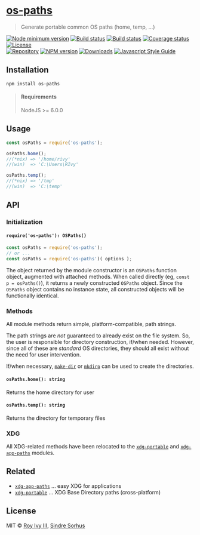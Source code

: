 <!DOCTYPE markdown><!-- markdownlint-disable no-inline-html -->
<meta charset="utf-8" content="text/markdown" lang="en">
<!-- -## editors ## (emacs/sublime) -*- coding: utf8-nix; tab-width: 4; mode: markdown; indent-tabs-mode: nil; basic-offset: 2; st-word_wrap: 'true' -*- ## (jEdit) :tabSize=4:indentSize=4:mode=markdown: ## (notepad++) vim:tabstop=4:syntax=markdown:expandtab:smarttab:softtabstop=2 ## modeline (see <https://archive.is/djTUD>@@<http://webcitation.org/66W3EhCAP> ) -->
<!-- spell-checker:ignore expandtab markdownlint modeline smarttab softtabstop -->

<!-- markdownlint-disable heading-increment -->
<!-- spell-checker:ignore rivy Sindre Sorhus -->

# [os-paths](https://github.com/rivy/js.os-paths)

> Generate portable common OS paths (home, temp, ...)

[![Node minimum version][node-image]][node-url]
[![Build status][travis-image]][travis-url]
[![Build status][appveyor-image]][appveyor-url]
[![Coverage status][coverage-image]][coverage-url]
[![License][license-image]][license-url]
&nbsp; <br/>
[![Repository][repository-image]][repository-url]
[![NPM version][npm-image]][npm-url]
[![Downloads][downloads-image]][downloads-url]
[![Javascript Style Guide][style-image]][style-url]

## Installation

```shell
npm install os-paths
```

> #### Requirements
>
> NodeJS >= 6.0.0
<!--{blockquote: .--info style="font-size:75%;"}-->

## Usage

```js
const osPaths = require('os-paths');

osPaths.home();
//(*nix) => '/home/rivy'
//(win)  => 'C:\Users\RIvy'

osPaths.temp();
//(*nix) => '/tmp'
//(win)  => 'C:\temp'
```

## API

### Initialization

#### `require('os-paths'): OSPaths()`

```js
const osPaths = require('os-paths');
// or ...
const osPaths = require('os-paths')( options );
```

The object returned by the module constructor is an `OSPaths` function object, augmented with attached methods. When called directly (eg, `const p = osPaths()`), it returns a newly constructed `OSPaths` object. Since the `OSPaths` object contains no instance state, all constructed objects will be functionally identical.

### Methods

All module methods return simple, platform-compatible, path strings.

The path strings are *not* guaranteed to already exist on the file system. So, the user is responsible for directory construction, if/when needed.
However, since all of these are *standard* OS directories, they should all exist without the need for user intervention.

If/when necessary, [`make-dir`](https://www.npmjs.com/package/make-dir) or [`mkdirp`](https://www.npmjs.com/package/mkdirp) can be used to create the directories.

#### `osPaths.home(): string`

Returns the home directory for user

#### `osPaths.temp(): string`

Returns the directory for temporary files

### XDG

All XDG-related methods have been relocated to the [`xdg-portable`](https://www.npmjs.com/package/xdg-portable) and [`xdg-app-paths`](https://www.npmjs.com/package/xdg-app-paths) modules.

## Related

- [`xdg-app-paths`](https://www.npmjs.com/package/xdg-app-paths) ... easy XDG for applications
- [`xdg-portable`](https://www.npmjs.com/package/xdg-portable) ... XDG Base Directory paths (cross-platform)

## License

MIT © [Roy Ivy III](https://github.com/rivy), [Sindre Sorhus](https://sindresorhus.com)

<!-- badge references -->

<!-- Unicode characters reference at <https://en.wikibooks.org/wiki/Unicode/List_of_useful_symbols> -->
<!-- note: %e2%81%a3 == utf-8 sequence of "Unicode Character 'Invisible Separator' (U+2063)"; conversion from <https://www.branah.com/unicode-converter> -->
<!-- note: %e2%80%8b == utf-8 sequence of "Unicode Character 'Zero Width Space' (U+200b)"; conversion from <https://www.branah.com/unicode-converter> -->

[node-image]: https://img.shields.io/node/v/os-paths.svg?style=flat&color=darkcyan
[node-url]: https://npmjs.org/package/os-paths

<!-- [npm-image]: https://img.shields.io/npm/v/os-paths.svg?style=flat&label=npm&logo=NPM&logoColor=linen -->
[npm-image]: https://img.shields.io/npm/v/os-paths.svg?style=flat
[npm-url]: https://npmjs.org/package/os-paths

<!-- [appveyor-image]: https://ci.appveyor.com/api/projects/status/.../branch/master?svg=true -->
[appveyor-image]: https://img.shields.io/appveyor/ci/rivy/js-os-paths/master.svg?style=flat&logo=AppVeyor&logoColor=deepskyblue
[appveyor-url]: https://ci.appveyor.com/project/rivy/js-os-paths
<!-- [travis-image]: https://travis-ci.org/rivy/js.os-paths.svg?branch=master -->
<!-- [travis-image]: https://img.shields.io/travis/rivy/js.os-paths/master.svg?style=flat&logo=Travis-CI&logoColor=silver -->
[travis-image]: https://img.shields.io/travis/rivy/js.os-paths/master.svg?style=flat&logo=travis
[travis-url]: https://travis-ci.org/rivy/js.os-paths

<!-- [coverage-image]: https://img.shields.io/coveralls/github/rivy/os-paths/master.svg -->
<!-- [coverage-url]: https://coveralls.io/github/rivy/os-paths -->
[coverage-image]: https://img.shields.io/codecov/c/github/rivy/js.os-paths/master.svg
[coverage-url]: https://codecov.io/gh/rivy/js.os-paths
[downloads-image]: http://img.shields.io/npm/dm/os-paths.svg?style=flat
[downloads-url]: https://npmjs.org/package/os-paths
[license-image]: https://img.shields.io/npm/l/os-paths.svg?style=flat
[license-url]: license
<!-- [repository-image]:https://img.shields.io/badge/%E2%9D%A4-darkcyan?style=flat&logo=github -->
<!-- [repository-image]:https://img.shields.io/github/v/tag/rivy/js.os-paths?label=%e2%80%8b&logo=github&logoColor=white&colorA=gray&logoWidth=15 -->
[repository-image]:https://img.shields.io/github/v/tag/rivy/js.os-paths?label=repo&logo=github&logoColor=white
[repository-url]:https://github.com/rivy/js.os-paths
<!-- [style-image]: https://img.shields.io/badge/code_style-standard-darkcyan.svg -->
<!-- [style-url]: https://standardjs.com -->
[style-image]: https://img.shields.io/badge/code_style-XO-darkcyan.svg
[style-url]: https://github.com/xojs/xo
